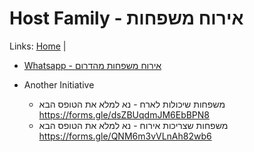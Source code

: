 # Host Family - אירוח משפחות

Links: [Home](home.md) |

- [Whatsapp - אירוח משפחות מהדרום](<https://chat.whatsapp.com/E6GofQiyosDLndYKKCcC4v>)

- Another Initiative
  - משפחות שיכולות לארח - נא למלא את הטופס הבא <https://forms.gle/dsZBUqdmJM6EbBPN8>
  - משפחות שצריכות אירוח - נא למלא את הטופס הבא <https://forms.gle/QNM6m3vVLnAh82wb6>

